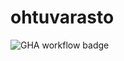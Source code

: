 # ohtuvarasto

![GHA workflow badge](https://github.com/liisaket/ohtuvarasto/workflows/CI/badge.svg)
